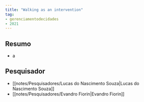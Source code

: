 ```yaml
---
title: "Walking as an intervention"
tag:
- gerenciamentodecidades
- 2021
---
```


## Resumo
- a
## Pesquisador
- [[notes/Pesquisadores/Lucas do Nascimento Souza|Lucas do Nascimento Souza]]
- [[notes/Pesquisadores/Evandro Fiorin|Evandro Fiorin]]
